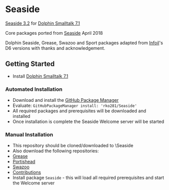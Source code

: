 # Seaside
[Seaside 3.2](https://github.com/SeasideSt) for [Dolphin Smalltalk 7.1](https://github.com/dolphinsmalltalk/Dolphin)

Core packages ported from [Seaside](https://github.com/SeasideSt/Seaside) April 2018

Dolphin Seaside, Grease, Swazoo and Sport packages adapted from [Infoil](http://www.infoil.com.ar/seaside)'s D6 versions with thanks and acknowledgement.


## Getting Started
* Install [Dolphin Smalltalk 7.1](https://github.com/dolphinsmalltalk/Dolphin)

### Automated Installation
* Download and install the [GitHub Package Manager](https://github.com/rko281/GitHub)
* Evaluate:
  `GitHubPackageManager install: 'rko281/Seaside'`
* All required packages and prerequisites will be downloaded and installed
* Once installation is complete the Seaside Welcome server will be started


### Manual Installation
* This repository should be cloned/downloaded to <image directory>\Seaside
* Also download the following repositories:
* [Grease](https://github.com/rko281/Grease)
* [Portishead](https://github.com/rko281/Portishead)
* [Swazoo](https://github.com/rko281/Swazoo)
* [Contributions](https://github.com/dolphinsmalltalk/Contributions)
* Install package `Seaside` - this will load all required prerequisites and start the Welcome server